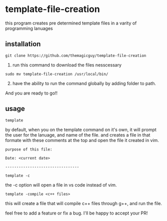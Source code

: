 # template-file-creation
this program creates pre determined template files in a varity of programming lanuages

## installation

```
git clone https://github.com/themagicguy/template-file-creation
```

1. run this command to download the files nesscessary

```
sudo mv template-file-creation /usr/local/bin/
```
2. have the ability to run the command globally by adding folder to path. 

And you are ready to go!!

## usage
```
template
```
by default, when you on the template command on it's own, it will prompt the user for the lanuage, and name of the file. and creates a file in that formate with these comments at the top and open the file it created in vim. 
```
purpose of this file:

Date: <current date>

---------------------------------
```

```
template -c
```
the -c option will open a file in vs code instead of vim. 

```
template -compile <c++ files>
```
this will create a file that will compile c++ files through g++, and run the file.

feel free to add a feature or fix a bug. I'll be happy to accept your PR!
